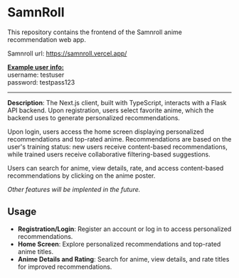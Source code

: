 # SamnRoll
This repository contains the frontend of the Samnroll anime recommendation web app.

Samnroll url: https://samnroll.vercel.app/

<u>**Example user info:**</u><br>
username: testuser<br>
password: testpass123

---

**Description**: The Next.js client, built with TypeScript, interacts with a Flask API backend. Upon registration, users select favorite anime, which the backend uses to generate personalized recommendations.

Upon login, users access the home screen displaying personalized recommendations and top-rated anime. Recommendations are based on the user's training status: new users receive content-based recommendations, while trained users receive collaborative filtering-based suggestions.

Users can search for anime, view details, rate, and access content-based recommendations by clicking on the anime poster.

*Other features will be implented in the future.*

## Usage

* **Registration/Login**: Register an account or log in to access personalized recommendations.
* **Home Screen**: Explore personalized recommendations and top-rated anime titles.
* **Anime Details and Rating**: Search for anime, view details, and rate titles for improved recommendations.

